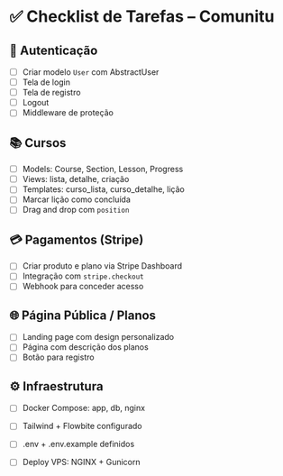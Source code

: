 # ✅ Checklist de Tarefas – Comunitu

## 🔐 Autenticação
- [ ] Criar modelo `User` com AbstractUser
- [ ] Tela de login
- [ ] Tela de registro
- [ ] Logout
- [ ] Middleware de proteção

## 📚 Cursos
- [ ] Models: Course, Section, Lesson, Progress
- [ ] Views: lista, detalhe, criação
- [ ] Templates: curso_lista, curso_detalhe, lição
- [ ] Marcar lição como concluída
- [ ] Drag and drop com `position`

## 💳 Pagamentos (Stripe)
- [ ] Criar produto e plano via Stripe Dashboard
- [ ] Integração com `stripe.checkout`
- [ ] Webhook para conceder acesso

## 🌐 Página Pública / Planos
- [ ] Landing page com design personalizado
- [ ] Página com descrição dos planos
- [ ] Botão para registro

## ⚙️ Infraestrutura
- [ ] Docker Compose: app, db, nginx
- [ ] Tailwind + Flowbite configurado
- [ ] .env + .env.example definidos
- [ ] Deploy VPS: NGINX + Gunicorn

